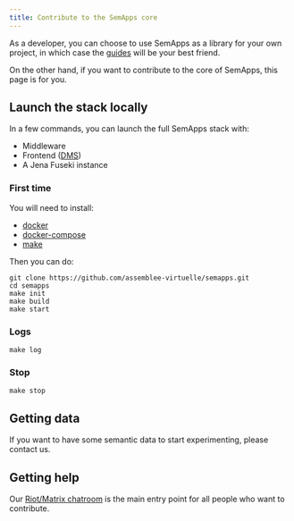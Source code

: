 ```yaml
---
title: Contribute to the SemApps core
---
```


As a developer, you can choose to use SemApps as a library for your own project, in which case the [guides](guides/ldp-server.md) will be your best friend.

On the other hand, if you want to contribute to the core of SemApps, this page is for you.

## Launch the stack locally

In a few commands, you can launch the full SemApps stack with:

- Middleware
- Frontend ([DMS](guides/dms.md))
- A Jena Fuseki instance

### First time

You will need to install:

- [docker](https://docs.docker.com/install/)
- [docker-compose](https://docs.docker.com/compose/install/)
- [make](https://www.gnu.org/software/make/)

Then you can do:

```
git clone https://github.com/assemblee-virtuelle/semapps.git
cd semapps
make init
make build
make start
```
### Logs

```
make log
```

### Stop

```
make stop
```

## Getting data

If you want to have some semantic data to start experimenting, please contact us.


## Getting help

Our [Riot/Matrix chatroom](https://riot.im/app/#/room/#semapps:matrix.virtual-assembly.org) is the main entry point for all people who want to contribute.
